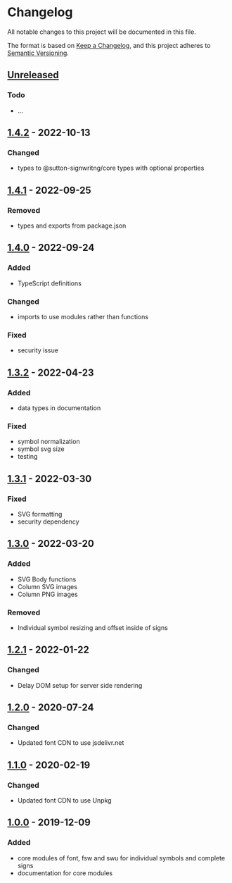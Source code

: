 # Changelog
All notable changes to this project will be documented in this file.

The format is based on [Keep a Changelog](https://keepachangelog.com/en/1.0.0/),
and this project adheres to [Semantic Versioning](https://semver.org/spec/v2.0.0.html).

## [Unreleased]
### Todo
- ...

## [1.4.2] - 2022-10-13
### Changed
- types to @sutton-signwritng/core types with optional properties

## [1.4.1] - 2022-09-25
### Removed
- types and exports from package.json

## [1.4.0] - 2022-09-24
### Added
- TypeScript definitions

### Changed
- imports to use modules rather than functions

### Fixed
- security issue

## [1.3.2] - 2022-04-23
### Added
- data types in documentation

### Fixed
- symbol normalization
- symbol svg size
- testing

## [1.3.1] - 2022-03-30
### Fixed
- SVG formatting
- security dependency

## [1.3.0] - 2022-03-20
### Added
- SVG Body functions
- Column SVG images
- Column PNG images

### Removed
- Individual symbol resizing and offset inside of signs

## [1.2.1] - 2022-01-22
### Changed
- Delay DOM setup for server side rendering

## [1.2.0] - 2020-07-24
### Changed
- Updated font CDN to use jsdelivr.net

## [1.1.0] - 2020-02-19
### Changed
- Updated font CDN to use Unpkg

## [1.0.0] - 2019-12-09
### Added
- core modules of font, fsw and swu for individual symbols and complete signs
- documentation for core modules


[Unreleased]: https://github.com/sutton-signwriting/font-ttf/compare/v1.4.2...HEAD
[1.4.2]: https://github.com/sutton-signwriting/font-ttf/releases/tag/v1.4.2
[1.4.1]: https://github.com/sutton-signwriting/font-ttf/releases/tag/v1.4.1
[1.4.0]: https://github.com/sutton-signwriting/font-ttf/releases/tag/v1.4.0
[1.3.2]: https://github.com/sutton-signwriting/font-ttf/releases/tag/v1.3.2
[1.3.1]: https://github.com/sutton-signwriting/font-ttf/releases/tag/v1.3.1
[1.3.0]: https://github.com/sutton-signwriting/font-ttf/releases/tag/v1.3.0
[1.2.1]: https://github.com/sutton-signwriting/font-ttf/releases/tag/v1.2.1
[1.2.0]: https://github.com/sutton-signwriting/font-ttf/releases/tag/v1.2.0
[1.1.0]: https://github.com/sutton-signwriting/font-ttf/releases/tag/v1.1.0
[1.0.0]: https://github.com/sutton-signwriting/font-ttf/releases/tag/v1.0.0
